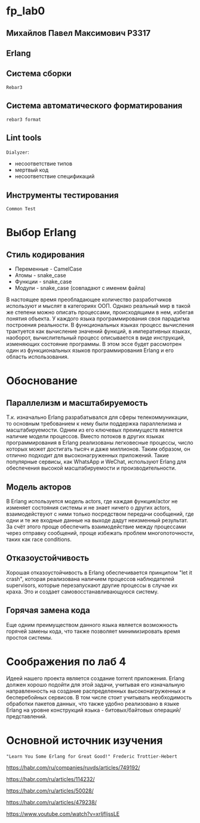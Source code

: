 # fp_lab0
## Михайлов Павел Максимович P3317
## Erlang

## Система сборки 
``` Rebar3 ```

## Система автоматического форматирования
``` rebar3 format ```

## Lint tools
``` Dialyzer ```:
  - несоответствие типов
  - мертвый код
  - несоответствие спецификаций

## Инструменты тестирования
``` Common Test ```

# Выбор Erlang

## Стиль кодирования
- Переменные - CamelCase
- Атомы - snake_case
- Функции - snake_case
- Модули - snake_case (совпадают с именем файла)

В настоящее время преобладающее количество разработчиков используют и мыслят в категориях ООП. Однако реальный мир в такой же степени можно описать процессами, происходящими в нем, избегая понятия объекта. У каждого языка программирования своя парадигма построения реальности. В функциональных языках процесс вычисления трактуется как вычисление значений функций, в императивных языках, наоборот, вычислительный процесс описывается в виде инструкций, изменяющих состояние программы. В этом эссе будет рассмотрен один из функциональных языков программирования Erlang и его область использования.
# Обоснование
## Параллелизм и масштабируемость
  Т.к. изначально Erlang разрабатывался для сферы телекоммуникации, то основным требованием к нему были поддержка параллелизма и масштабируемости. Одним из его ключевых преимуществ является наличие модели процессов. Вместо потоков в других языках программирования в Erlang реализованы легковесные процессы, число которых может достигать тысяч и даже миллионов. Таким образом, он отлично подходит для высоконагруженных приложений. Такие популярные сервисы, как WhatsApp и WeChat, используют Erlang для обеспечения высокой масштабируемости и производительности.
## Модель акторов
  В Erlang используется модель actors, где каждая функция/actor не изменяет состояния системы и не знает ничего о других actors, взаимодействуют с ними только посредством передачи сообщений, где одни и те же входные данные на выходе дадут неизменный результат. За счёт этого проще обеспечить взаимодействие между процессами через отправку сообщений, проще избежать проблем многопоточности, таких как race conditions.
## Отказоустойчивость
  Хорошая отказоустойчивость в Erlang обеспечивается принципом "let it crash", которая реализована наличием процессов наблюдателей supervisors, которые перезапускают другие процессы в случае их краха. Это и создает самовосстанавливающуюся систему.
## Горячая замена кода
  Еще одним преимуществом данного языка является возможность горячей замены кода, что также позволяет минимизировать время простоя системы.

# Соображения по лаб 4
  Идеей нашего проекта является создание torrent приложения. Erlang должен хорошо подойти для этой задачи, учитывая его изначальную направленность на создание распределенных высоконагруженных и бесперебойных сервисов. В том числе стоит учитывать необходимость обработки пакетов данных, что также удобно реализовано в языке Erlang на уровне конструкций языка - битовых/байтовых операций/представлений.

# Основной источник изучения
``` "Learn You Some Erlang for Great Good!" Frederic Trottier-Hebert ```



https://habr.com/ru/companies/ruvds/articles/749192/

https://habr.com/ru/articles/114232/

https://habr.com/ru/articles/50028/

https://habr.com/ru/articles/479238/

https://www.youtube.com/watch?v=xrIjfIjssLE
